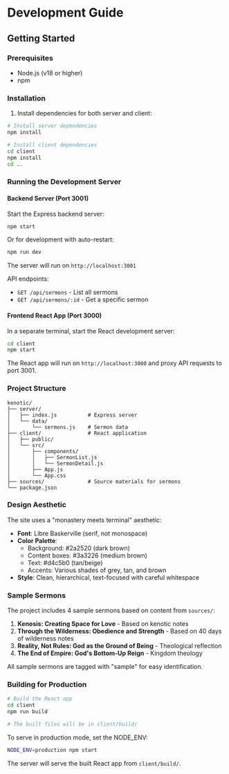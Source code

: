 # Development Guide

## Getting Started

### Prerequisites

- Node.js (v18 or higher)
- npm

### Installation

1. Install dependencies for both server and client:

```bash
# Install server dependencies
npm install

# Install client dependencies
cd client
npm install
cd ..
```

### Running the Development Server

#### Backend Server (Port 3001)

Start the Express backend server:

```bash
npm start
```

Or for development with auto-restart:

```bash
npm run dev
```

The server will run on `http://localhost:3001`

API endpoints:
- `GET /api/sermons` - List all sermons
- `GET /api/sermons/:id` - Get a specific sermon

#### Frontend React App (Port 3000)

In a separate terminal, start the React development server:

```bash
cd client
npm start
```

The React app will run on `http://localhost:3000` and proxy API requests to port 3001.

### Project Structure

```
kenotic/
├── server/
│   ├── index.js          # Express server
│   └── data/
│       └── sermons.js    # Sermon data
├── client/               # React application
│   ├── public/
│   └── src/
│       ├── components/
│       │   ├── SermonList.js
│       │   └── SermonDetail.js
│       ├── App.js
│       └── App.css
├── sources/              # Source materials for sermons
└── package.json
```

### Design Aesthetic

The site uses a "monastery meets terminal" aesthetic:

- **Font**: Libre Baskerville (serif, not monospace)
- **Color Palette**:
  - Background: #2a2520 (dark brown)
  - Content boxes: #3a3226 (medium brown)
  - Text: #d4c5b0 (tan/beige)
  - Accents: Various shades of grey, tan, and brown
- **Style**: Clean, hierarchical, text-focused with careful whitespace

### Sample Sermons

The project includes 4 sample sermons based on content from `sources/`:

1. **Kenosis: Creating Space for Love** - Based on kenotic notes
2. **Through the Wilderness: Obedience and Strength** - Based on 40 days of wilderness notes
3. **Reality, Not Rules: God as the Ground of Being** - Theological reflection
4. **The End of Empire: God's Bottom-Up Reign** - Kingdom theology

All sample sermons are tagged with "sample" for easy identification.

### Building for Production

```bash
# Build the React app
cd client
npm run build

# The built files will be in client/build/
```

To serve in production mode, set the NODE_ENV:

```bash
NODE_ENV=production npm start
```

The server will serve the built React app from `client/build/`.
